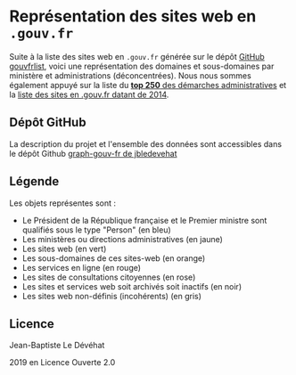 # Représentation des sites web en `.gouv.fr`

Suite à la liste des sites web en `.gouv.fr` générée sur le dépôt [GitHub gouvfrlist](https://github.com/bzg/gouvfrlist/blob/master/tested.gouv.fr.txt), voici une représentation des domaines et sous-domaines par ministère et administrations (déconcentrées). Nous nous sommes également appuyé sur la liste du [**top 250** des démarches administratives](https://www.numerique.gouv.fr/actualites/qualite-des-services-numeriques-deux-nouveaux-outils-pour-suivre-lavancee-de-la-dematerialisation-et-recueillir-lavis-des-usagers/) et la [liste des sites en .gouv.fr datant de 2014](https://www.data.gouv.fr/fr/datasets/listes-des-sites-gouv-fr/).

## Dépôt GitHub

La description du projet et l'ensemble des données sont accessibles dans le dépôt Github [graph-gouv-fr de jbledevehat](https://github.com/jbledevehat/graph-gouv-fr)

## Légende 

Les objets représentes sont :
- Le Président de la République française et le Premier ministre sont qualifiés sous le type "Person" (en bleu)
- Les ministères ou directions administratives (en jaune)
- Les sites web (en vert)
- Les sous-domaines de ces sites-web (en orange)
- Les services en ligne (en rouge)
- Les sites de consultations citoyennes (en rose)
- Les sites et services web soit archivés soit inactifs (en noir)
- Les sites web non-définis (incohérents) (en gris)

## Licence 
Jean-Baptiste Le Dévéhat 

2019 en Licence Ouverte 2.0